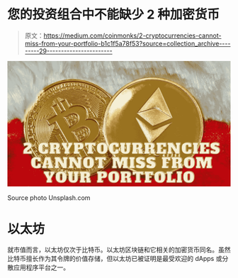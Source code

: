 # 您的投资组合中不能缺少 2 种加密货币

> 原文：<https://medium.com/coinmonks/2-cryptocurrencies-cannot-miss-from-your-portfolio-b1c1f5a78f53?source=collection_archive---------29----------------------->

![](img/cc6b6c34f901eb285667b5ab4bfb7b39.png)

Source photo Unsplash.com

# 以太坊

就市值而言，以太坊仅次于比特币。以太坊区块链和它相关的加密货币同名。虽然比特币擅长作为其令牌的价值存储，但以太坊已被证明是最受欢迎的 dApps 或分散应用程序平台之一。
